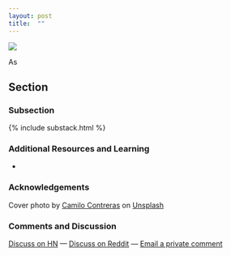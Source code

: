 ```yaml
---
layout: post
title:  ""
---
```

<img class="cover" src="/img/${file_name_without_md}/cover.jpg">

<span class="first-letter">A</span>s 

## Section
### Subsection

{% include substack.html %}

### Additional Resources and Learning
- []()

### Acknowledgements

Cover photo by <a href="https://unsplash.com/@milo_contreras?utm_source=unsplash&amp;utm_medium=referral&amp;utm_content=creditCopyText">Camilo Contreras</a> on <a href="https://unsplash.com/?utm_source=unsplash&amp;utm_medium=referral&amp;utm_content=creditCopyText">Unsplash</a>

### Comments and Discussion
[Discuss on HN]() — [Discuss on Reddit]() — [Email a private comment](mailto:contact@maraoz.com)

